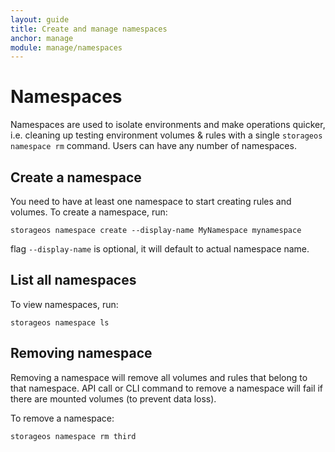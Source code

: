 ```yaml
---
layout: guide
title: Create and manage namespaces
anchor: manage
module: manage/namespaces
---
```


# Namespaces

Namespaces are used to isolate environments and make operations quicker, i.e. cleaning up testing environment volumes & rules with a single `storageos namespace rm` command. Users can have any number of namespaces. 

## Create a namespace

You need to have at least one namespace to start creating rules and volumes.
To create a namespace, run:

    storageos namespace create --display-name MyNamespace mynamespace

flag `--display-name` is optional, it will default to actual namespace name.

## List all namespaces

To view namespaces, run:

    storageos namespace ls

## Removing namespace

Removing a namespace will remove all volumes and rules that belong to that namespace. API call or CLI command to remove a namespace will fail if there are mounted volumes (to prevent data loss). 

To remove a namespace:

    storageos namespace rm third
